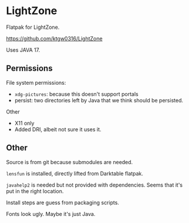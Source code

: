 LightZone
=========

Flatpak for LightZone.

https://github.com/ktgw0316/LightZone

Uses JAVA 17.

Permissions
-----------

File system permissions:

- `xdg-pictures`: because this doesn't support portals
- persist: two directories left by Java that we think should be
  persisted.


Other

- X11 only
- Added DRI, albeit not sure it uses it.

Other
-----

Source is from git because submodules are needed.

`lensfun` is installed, directly lifted from Darktable flatpak.

`javahelp2` is needed but not provided with dependencies. Seems that
it's put in the right location.

Install steps are guess from packaging scripts.

Fonts look ugly. Maybe it's just Java.
